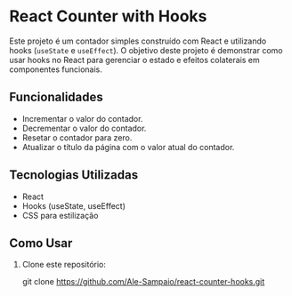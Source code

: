 
# React Counter with Hooks

Este projeto é um contador simples construído com React e utilizando hooks (`useState` e `useEffect`). O objetivo deste projeto é demonstrar como usar hooks no React para gerenciar o estado e efeitos colaterais em componentes funcionais.

## Funcionalidades

- Incrementar o valor do contador.
- Decrementar o valor do contador.
- Resetar o contador para zero.
- Atualizar o título da página com o valor atual do contador.

## Tecnologias Utilizadas

- React
- Hooks (useState, useEffect)
- CSS para estilização

## Como Usar

1. Clone este repositório:

   git clone https://github.com/Ale-Sampaio/react-counter-hooks.git

